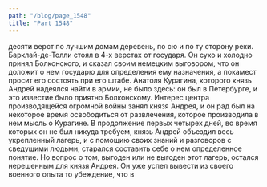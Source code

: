 ```yaml
---
path: "/blog/page_1548"
title: "Part 1548"
---
```


 десяти верст по лучшим домам деревень, по сю и по ту сторону реки. Барклай-де-Толли стоял в 4-х верстах от государя. Он сухо и холодно принял Болконского, и сказал своим немецким выговором, что он доложит о нем государю для определения ему назначения, а покамест просит его состоять при его штабе. Анатоля Курагина, которого князь Андрей надеялся найти в армии, не было здесь: он был в Петербурге, и это известие было приятно Болконскому. Интерес центра производящейся огромной войны занял князя Андрея, и он рад был на некоторое время освободиться от развлечения, которое производила в нем мысль о Курагине. В продолжение первых четырех дней, во время которых он не был никуда требуем, князь Андрей объездил весь укрепленный лагерь, и с помощию своих знаний и разговоров с сведущими людьми, старался составить себе о нем определенное понятие. Но вопрос о том, выгоден или не выгоден этот лагерь, остался нерешенным для князя Андрея. Он уже успел вывести из своего военного опыта то убеждение, что в
